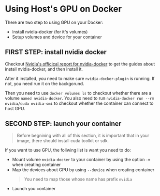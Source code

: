 Using Host's GPU on Docker
===


There are two step to using GPU on your Docker:

* Install nvidia-docker (for it's volumes)
* Setup volumes and device for your container

## FIRST STEP: install nvidia docker

Checkout [Nvidia's officical report for nvidia-docker](https://github.com/NVIDIA/nvidia-docker) to get the guides about install
nvidia-docker, and then install it.

After it installed, you need to make sure `nvidia-docker-plugin` is running.
If not, you need run it on the backgorund.

Then you need to use `docker volumes ls` to checkout whether there are a volume `named nvidia-docker`.
You also need to run `nvidia-docker run --rm nvidia/cuda nvidia-smi` to checkout whether the container can connect to
host GPU.

## SECOND STEP: launch your container

> Before begnining with all of this section, it is important that in your image, there should install cuda toolkit or sdk.

If you want to use GPU, the follwing list is want you need to do:

* Mount volume `nvidia-docker` to your container by using the option `-v` when creating container
* Map the devices about GPU by using `--device` when creating container
  > You need to map those whose name has prefix `nvidia`
* Launch you container

